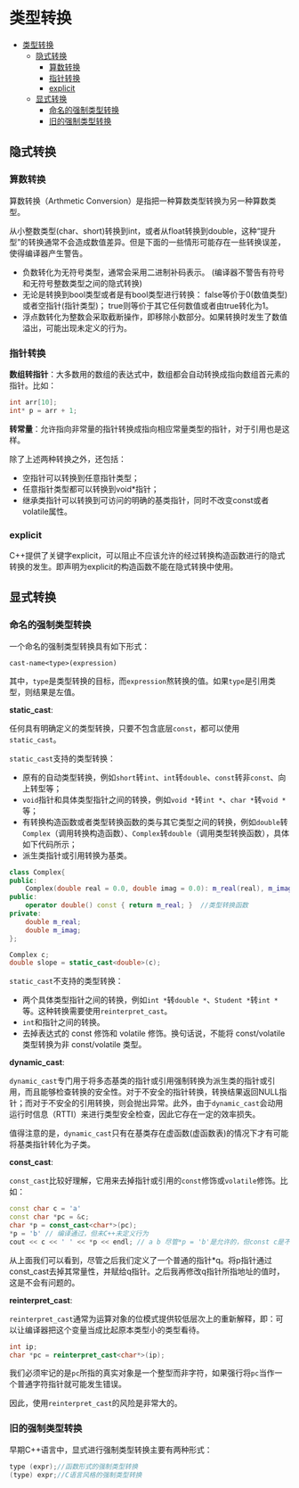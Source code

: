 # 类型转换

- [类型转换](#类型转换)
  - [隐式转换](#隐式转换)
    - [算数转换](#算数转换)
    - [指针转换](#指针转换)
    - [explicit](#explicit)
  - [显式转换](#显式转换)
    - [命名的强制类型转换](#命名的强制类型转换)
    - [旧的强制类型转换](#旧的强制类型转换)

## 隐式转换

### 算数转换

算数转换（Arthmetic Conversion）是指把一种算数类型转换为另一种算数类型。

从小整数类型(char、short)转换到int，或者从float转换到double，这种“提升型”的转换通常不会造成数值差异。但是下面的一些情形可能存在一些转换误差，使得编译器产生警告。

- 负数转化为无符号类型，通常会采用二进制补码表示。 (编译器不警告有符号和无符号整数类型之间的隐式转换)
- 无论是转换到bool类型或者是有bool类型进行转换： false等价于0(数值类型)或者空指针(指针类型)； true则等价于其它任何数值或者由true转化为1。
- 浮点数转化为整数会采取截断操作，即移除小数部分。如果转换时发生了数值溢出，可能出现未定义的行为。

### 指针转换

**数组转指针**：大多数用的数组的表达式中，数组都会自动转换成指向数组首元素的指针。比如：

```c++
int arr[10];
int* p = arr + 1;
```

**转常量**：允许指向非常量的指针转换成指向相应常量类型的指针，对于引用也是这样。

除了上述两种转换之外，还包括：

- 空指针可以转换到任意指针类型；
- 任意指针类型都可以转换到void*指针；
- 继承类指针可以转换到可访问的明确的基类指针，同时不改变const或者volatile属性。

### explicit

C++提供了关键字explicit，可以阻止不应该允许的经过转换构造函数进行的隐式转换的发生。即声明为explicit的构造函数不能在隐式转换中使用。

## 显式转换

### 命名的强制类型转换

一个命名的强制类型转换具有如下形式：

`cast-name<type>(expression)`

其中，`type`是类型转换的目标，而`expression`熬转换的值。如果`type`是引用类型，则结果是左值。

**static_cast**:

任何具有明确定义的类型转换，只要不包含底层`const`，都可以使用`static_cast`。

`static_cast`支持的类型转换：

- 原有的自动类型转换，例如`short`转`int`、`int`转`double`、`const`转非`const`、向上转型等；
- `void`指针和具体类型指针之间的转换，例如`void *`转`int *`、`char *`转`void *`等；
- 有转换构造函数或者类型转换函数的类与其它类型之间的转换，例如`double`转`Complex`（调用转换构造函数）、`Complex`转`double`（调用类型转换函数），具体如下代码所示；
- 派生类指针或引用转换为基类。

``` c++
class Complex{
public:
    Complex(double real = 0.0, double imag = 0.0): m_real(real), m_imag(imag){ }
public:
    operator double() const { return m_real; }  //类型转换函数
private:
    double m_real;
    double m_imag;
};

Complex c;
double slope = static_cast<double>(c);
```

`static_cast`不支持的类型转换：

- 两个具体类型指针之间的转换，例如`int *`转`double *`、`Student *`转`int *`等。这种转换需要使用`reinterpret_cast`。
- `int`和指针之间的转换。
- 去掉表达式的 const 修饰和 volatile 修饰。换句话说，不能将 const/volatile 类型转换为非 const/volatile 类型。

**dynamic_cast**:

`dynamic_cast`专门用于将多态基类的指针或引用强制转换为派生类的指针或引用，而且能够检查转换的安全性。对于不安全的指针转换，转换结果返回NULL指针；而对于不安全的引用转换，则会抛出异常。此外，由于`dynamic_cast`会动用运行时信息（RTTI）来进行类型安全检查，因此它存在一定的效率损失。

值得注意的是，`dynamic_cast`只有在基类存在虚函数(虚函数表)的情况下才有可能将基类指针转化为子类。

**const_cast**:

`const_cast`比较好理解，它用来去掉指针或引用的`const`修饰或`volatile`修饰。比如：

``` c++
const char c = 'a'
const char *pc = &c;
char *p = const_cast<char*>(pc);
*p = 'b' // 编译通过，但未C++未定义行为
cout << c << ' ' << *p << endl; // a b 尽管*p = 'b'是允许的，但const c是不会改变的
```

从上面我们可以看到，尽管之后我们定义了一个普通的指针*q。将p指针通过const_cast去掉其常量性，并赋给q指针。之后我再修改q指针所指地址的值时，这是不会有问题的。

**reinterpret_cast**:

`reinterpret_cast`通常为运算对象的位模式提供较低层次上的重新解释，即：可以让编译器把这个变量当成比起原本类型小的类型看待。

``` c++
int ip;
char *pc = reinterpret_cast<char*>(ip);
```

我们必须牢记的是`pc`所指的真实对象是一个整型而非字符，如果强行将`pc`当作一个普通字符指针就可能发生错误。

因此，使用`reinterpret_cast`的风险是非常大的。

### 旧的强制类型转换

早期C++语言中，显式进行强制类型转换主要有两种形式：

``` c++
type (expr);//函数形式的强制类型转换
(type) expr;//C语言风格的强制类型转换
```
